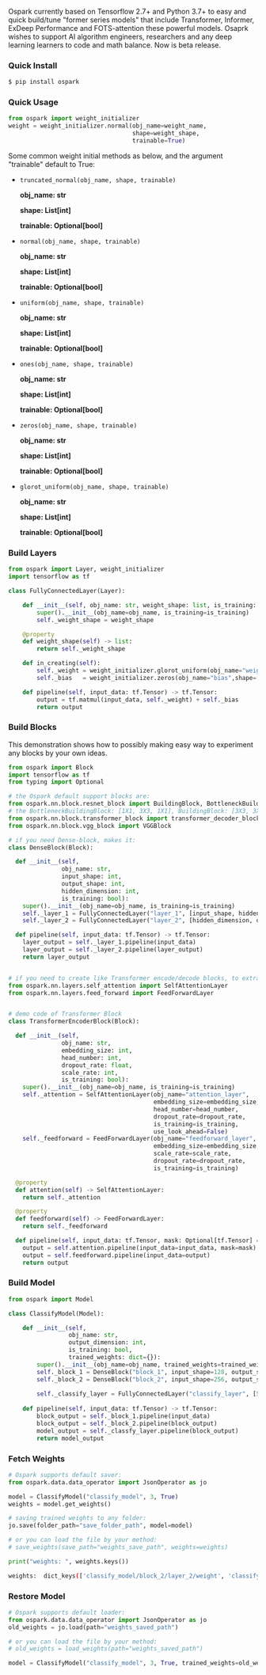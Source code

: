Ospark currently based on Tensorflow 2.7+ and Python 3.7+ to easy and quick build/tune "former series models" that include Transformer, Informer, ExDeep Performance and FOTS-attention these powerful models. Osaprk wishes to support AI algorithm engineers, researchers and any deep learning learners to code and math balance. Now is beta release.

### Quick Install

```bash
$ pip install ospark
```

### Quick Usage
```python
from ospark import weight_initializer
weight = weight_initializer.normal(obj_name=weight_name,
                                   shape=weight_shape,
                                   trainable=True)
```

Some common weight initial methods as below, and the argument "trainable" default to True:

- `truncated_normal(obj_name, shape, trainable)`
    
    **obj_name: str**
    
    **shape: List[int]**
    
    **trainable: Optional[bool]**
    

- `normal(obj_name, shape, trainable)`
    
    **obj_name: str**
    
    **shape: List[int]**
    
    **trainable: Optional[bool]**
   
 
- `uniform(obj_name, shape, trainable)`
    
    **obj_name: str**
    
    **shape: List[int]**
    
    **trainable: Optional[bool]**
    

- `ones(obj_name, shape, trainable)`
    
    **obj_name: str**
    
    **shape: List[int]**
    
    **trainable: Optional[bool]**
    

- `zeros(obj_name, shape, trainable)`
    
    **obj_name: str**
    
    **shape: List[int]**
    
    **trainable: Optional[bool]**
    

- `glorot_uniform(obj_name, shape, trainable)`
    
    **obj_name: str**
    
    **shape: List[int]**
    
    **trainable: Optional[bool]**
    

### Build Layers

```python
from ospark import Layer, weight_initializer
import tensorflow as tf

class FullyConnectedLayer(Layer):

    def __init__(self, obj_name: str, weight_shape: list, is_training: bool):
	    super().__init__(obj_name=obj_name, is_training=is_training)
	    self._weight_shape = weight_shape

    @property
    def weight_shape(self) -> list:
        return self._weight_shape

    def in_creating(self):
        self._weight = weight_initializer.glorot_uniform(obj_name="weight", shape=[128,128], trainable=True)
        self._bias   = weight_initializer.zeros(obj_name="bias",shape=[128],trainable=True)

    def pipeline(self, input_data: tf.Tensor) -> tf.Tensor:
        output = tf.matmul(input_data, self._weight) + self._bias
        return output

```

### Build Blocks

This demonstration shows how to possibly making easy way to experiment any blocks by your own ideas.

```python
from ospark import Block
import tensorflow as tf
from typing import Optional

# the Ospark default support blocks are:
from ospark.nn.block.resnet_block import BuildingBlock, BottleneckBuildingBlock,
# the BottleneckBuildingBlock: [1X1, 3X3, 1X1], BuildingBlock: [3X3, 3X3]
from ospark.nn.block.transformer_block import transformer_decoder_block, transformer_encoder_block
from ospark.nn.block.vgg_block import VGGBlock

# if you need Dense-block, makes it:
class DenseBlock(Block):

  def __init__(self,
               obj_name: str,
               input_shape: int,
               output_shape: int,
               hidden_dimension: int,
               is_training: bool):
    super().__init__(obj_name=obj_name, is_training=is_training)
    self._layer_1 = FullyConnectedLayer("layer_1", [input_shape, hidden_dimension], is_training)
    self._layer_2 = FullyConnectedLayer("layer_2", [hidden_dimension, output_shape], is_training)

  def pipeline(self, input_data: tf.Tensor) -> tf.Tensor:
    layer_output = self._layer_1.pipeline(input_data)
    layer_output = self._layer_2.pipeline(layer_output)
    return layer_output


# if you need to create like Transformer encode/decode blocks, to extra import 2 modeules then doing something as below demo code:
from ospark.nn.layers.self_attention import SelfAttentionLayer
from ospark.nn.layers.feed_forward import FeedForwardLayer


# demo code of Transformer Block
class TransformerEncoderBlock(Block):

  def __init__(self,
               obj_name: str,
               embedding_size: int,
               head_number: int,
               dropout_rate: float,
               scale_rate: int,
               is_training: bool):
    super().__init__(obj_name=obj_name, is_training=is_training)
    self._attention = SelfAttentionLayer(obj_name="attention_layer",
                                         embedding_size=embedding_size,
                                         head_number=head_number,
                                         dropout_rate=dropout_rate,
                                         is_training=is_training,
                                         use_look_ahead=False)
    self._feedforward = FeedForwardLayer(obj_name="feedforward_layer",
                                         embedding_size=embedding_size,
                                         scale_rate=scale_rate,
                                         dropout_rate=dropout_rate,
                                         is_training=is_training)

  @property
  def attention(self) -> SelfAttentionLayer:
    return self._attention

  @property
  def feedforward(self) -> FeedForwardLayer:
    return self._feedforward

  def pipeline(self, input_data: tf.Tensor, mask: Optional[tf.Tensor] = None) -> tf.Tensor:
    output = self.attention.pipeline(input_data=input_data, mask=mask)
    output = self.feedforward.pipeline(input_data=output)
    return output

```

### Build Model

```python
from ospark import Model

class ClassifyModel(Model):

    def __init__(self, 
                 obj_name: str, 
                 output_dimension: int,
                 is_training: bool,
                 trained_weights: dict={}):
        super().__init__(obj_name=obj_name, trained_weights=trained_weights, is_training=is_training)
        self._block_1 = DenseBlock("block_1", input_shape=128, output_shape=64, hidden_dimension=256, is_training=is_training)
        self._block_2 = DenseBlock("block_2", input_shape=256, output_shape=128, hidden_dimension=512, is_training=is_training)
    
        self._classify_layer = FullyConnectedLayer("classify_layer", [512, output_dimension], is_training=is_training)
        
    def pipeline(self, input_data: tf.Tensor) -> tf.Tensor:
        block_output = self._block_1.pipeline(input_data)
        block_output = self._block_2.pipeline(block_output)
        model_output = self._classfy_layer.pipeline(block_output)
        return model_output
```

### Fetch Weights

```python
# Ospark supports default saver:
from ospark.data.data_operator import JsonOperator as jo

model = ClassifyModel("classify_model", 3, True)
weights = model.get_weights()

# saving trained weights to any folder:
jo.save(folder_path="save_folder_path", model=model)

# or you can load the file by your method:
# save_weights(save_path="weights_save_path", weights=weights)

print("weights: ", weights.keys())
```
```bash
weights:  dict_keys(['classify_model/block_2/layer_2/weight', 'classify_model/block_2/layer_2/bias', 'classify_model/block_2/layer_1/weight', 'classify_model/block_2/layer_1/bias', 'classify_model/block_1/layer_2/weight', 'classify_model/block_1/layer_2/bias', 'classify_model/block_1/layer_1/weight', 'classify_model/block_1/layer_1/bias', 'classify_model/classify_layer/weight', 'classify_model/classify_layer/bias'])
```

### Restore Model

```python
# Ospark supports default loader:
from ospark.data.data_operator import JsonOperator as jo
old_weights = jo.load(path="weights_saved_path")

# or you can load the file by your method:
# old_weights = load_weights(path="weights_saved_path")

model = ClassifyModel("classify_model", 3, True, trained_weights=old_weights)
```


